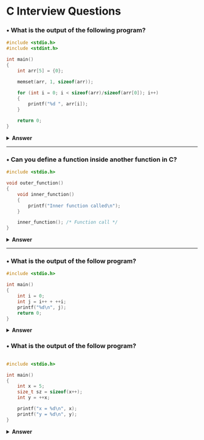 # C Interview Questions

### • What is the output of the following program?

```c
#include <stdio.h>
#include <stdint.h>

int main()
{
    int arr[5] = {0};

    memset(arr, 1, sizeof(arr));

    for (int i = 0; i < sizeof(arr)/sizeof(arr[0]); i++)
    {
        printf("%d ", arr[i]);
    }

    return 0;
}
```

<details> <summary><b>Answer</b></summary>

The output of the program is `16843009 16843009 16843009 16843009 16843009`.

**Explanation:** The `memset` function sets each byte of the array `arr` to the value `1`. Since `int32_t` is a 4-byte type, each element of the array will have all its bytes set to `1`:

```c
0x01010101 in hexadecimal (4 bytes)
```

When this value is interpreted as an integer, it is equal to `16843009` in decimal.

</details>

---

### • Can you define a function inside another function in C?

```c
#include <stdio.h>

void outer_function()
{
    void inner_function()
    {
        printf("Inner function called\n");
    }

    inner_function(); /* Function call */
}
```

<details> <summary><b>Answer</b></summary>

- **Standard C** does not allow nested function definitions.

- However, you can declare a function inside a function, but this is not the same as defining it. A declaration simply tells the compiler about the function's existence and signature, while the actual definition must occur at file scope.

```c
#include <stdio.h>

void outer_function()
{
    void inner_function(); /* Function declaration */

    inner_function(); /* Function call */
}

void inner_function()
{
    printf("Inner function called\n");
}

int main()
{
    outer_function();
    return 0;
}
```

**- GCC Language Extension:** GCC provides a language extension that supports nested functions. These functions are nonstandard, meaning they are not portable and are entirely compiler-dependent.

```c
#include <stdio.h>

void outer_function()
{
    void inner_function()
    {
        printf("Inner function called\n");
    }

    inner_function(); /* Function call */
}

int main()
{
    outer_function();
    return 0;
}
```

</details>

---

### • What is the output of the follow program?

```c
#include <stdio.h>

int main()
{
    int i = 0;
    int j = i++ + ++i;
    printf("%d\n", j);
    return 0;
}
```

<details> <summary><b>Answer</b></summary>

The output of the program is undefined behavior.

1. **Order of evaluation:**
    - In the statement `int j = i++ + ++i;`, there is no sequence point between `i++` and `++i`.
    - The order in which `i++` (post-increment) and `++i` (pre-increment) are evaluated is unspecified.
    - This leads to a conflict because `i` is being modified more than once without an intervening sequence point.
    - See: [C Operator Precedence](https://en.cppreference.com/w/c/language/operator_precedence)
    - See: [Order of evaluation](https://en.cppreference.com/w/c/language/eval_order)
2. **Undefined behavior:**
    - Modifying the same variable (`i`) multiple times without a sequence point (or a clear order of evaluation) causes undefined behavior in C.
    - The compiler may generate different results depending on how it evaluates the expression.
    - See: [Undefined Behavior in C](https://en.cppreference.com/w/c/language/behavior)

</details>

### • What is the output of the follow program?

```c

#include <stdio.h>

int main()
{
    int x = 5;
    size_t sz = sizeof(x++);
    int y = ++x;

    printf("x = %d\n", x);
    printf("y = %d\n", y);
}

```

<details> <summary><b>Answer</b></summary>

The program behaves as follows:

1. `int x = 5;` initializes `x` to 5.
2. `size_t sz = sizeof(x++);` evaluates the size of `x` without incrementing it because `sizeof` does not evaluate its operand. `x` remains 5, and `sz` holds the size of `x` (typically 4 bytes).
3. `int y = ++x;` increments `x` to 6 before assigning it to `y`. So, both `x` and `y` become 6.
4. The program prints: x = 6 y = 6

### Key Points:
- The sizeof operator yields the size (in bytes) of its operand, which may be an expression or the parenthesized name of a type. The size is determined from the type of the operand. The result is an integer. If the type of the operand is a variable length array type, the operand is evaluated; otherwise, the operand is not evaluated and the result is an integer constant, so  `sizeof(x++)` does not increment `x`.

</details>
